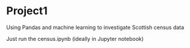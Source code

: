 # Project1
Using Pandas and machine learning to investigate Scottish census data

Just run the census.ipynb (ideally in Jupyter notebook)
